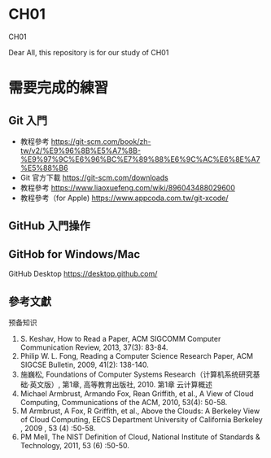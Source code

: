 # CH01
CH01

Dear All,
this repository is for our study of CH01


# 需要完成的練習

## Git 入門  
- 教程參考  https://git-scm.com/book/zh-tw/v2/%E9%96%8B%E5%A7%8B-%E9%97%9C%E6%96%BC%E7%89%88%E6%9C%AC%E6%8E%A7%E5%88%B6
- Git 官方下載 https://git-scm.com/downloads
- 教程參考 https://www.liaoxuefeng.com/wiki/896043488029600 
- 教程參考（for Apple) https://www.appcoda.com.tw/git-xcode/

## GitHub 入門操作  


## GitHob for Windows/Mac 
GitHub Desktop https://desktop.github.com/

## 參考文獻
预备知识
1.	S. Keshav, How to Read a Paper, ACM SIGCOMM Computer Communication Review, 2013, 37(3): 83-84.
2.	Philip W. L. Fong, Reading a Computer Science Research Paper, ACM SIGCSE Bulletin, 2009, 41(2): 138-140.
3.	施巍松, Foundations of Computer Systems Research（计算机系统研究基础·英文版）, 第1章, 高等教育出版社, 2010.
第1章 云计算概述
4.	Michael Armbrust, Armando Fox, Rean Griffith, et al., A View of Cloud Computing, Communications of the ACM, 2010, 53(4): 50-58.
5.	M Armbrust, A Fox, R Griffith, et al., Above the Clouds: A Berkeley View of Cloud Computing, 
EECS Department University of California Berkeley , 2009 , 53 (4) :50-58.
6.	PM Mell, The NIST Definition of Cloud, National Institute of Standards & Technology, 2011, 53 (6) :50-50.
